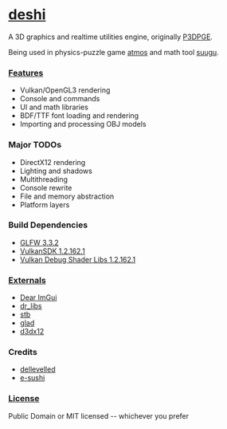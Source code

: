 [deshi](https://github.com/DelleVelleD/deshi)
===
A 3D graphics and realtime utilities engine, originally [P3DPGE](https://github.com/SushiSalad/P3DPGE).

Being used in physics-puzzle game [atmos](https://github.com/e-sushi/atmos) and math tool [suugu](https://github.com/e-sushi/suugu).

### [Features](https://github.com/DelleVelleD/deshi/wiki)
* Vulkan/OpenGL3 rendering
* Console and commands
* UI and math libraries
* BDF/TTF font loading and rendering
* Importing and processing OBJ models

### Major TODOs
* DirectX12 rendering
* Lighting and shadows
* Multithreading
* Console rewrite
* File and memory abstraction
* Platform layers

### Build Dependencies
* [GLFW 3.3.2](https://github.com/glfw/glfw/releases/tag/3.3.2)
* [VulkanSDK 1.2.162.1](https://vulkan.lunarg.com/sdk/home)
* [Vulkan Debug Shader Libs 1.2.162.1](https://vulkan.lunarg.com/sdk/home)

### [Externals](https://github.com/DelleVelleD/deshi/tree/main/src/external)
* [Dear ImGui](https://github.com/ocornut/imgui)
* [dr_libs](https://github.com/mackron/dr_libs)
* [stb](https://github.com/nothings/stb)
* [glad](https://github.com/Dav1dde/glad)
* [d3dx12](https://github.com/microsoft/DirectX-Headers)

### Credits
* [dellevelled](https://github.com/DelleVelleD)
* [e-sushi](https://github.com/e-sushi)

### [License](LICENSE)
Public Domain or MIT licensed -- whichever you prefer
